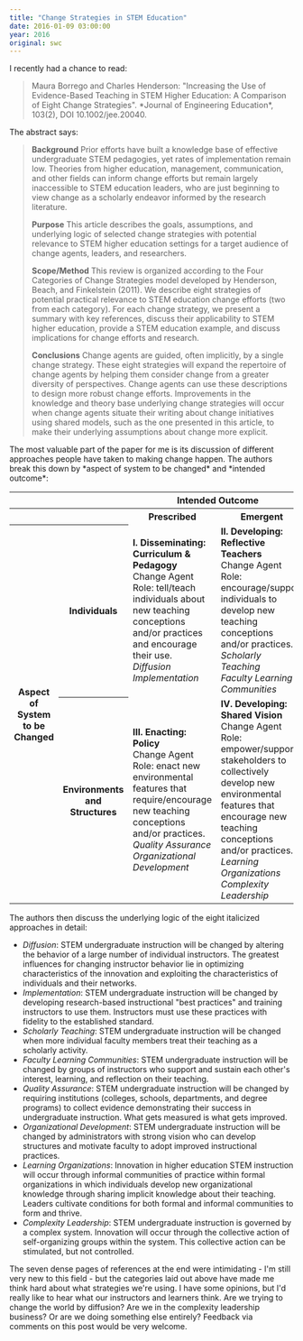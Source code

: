 ```yaml
---
title: "Change Strategies in STEM Education"
date: 2016-01-09 03:00:00
year: 2016
original: swc
---
```


<p>I recently had a chance to read:</p>

<blockquote>
Maura Borrego and Charles Henderson:
"Increasing the Use of Evidence-Based Teaching in STEM Higher Education: A Comparison of Eight Change Strategies".
*Journal of Engineering Education*, 103(2), DOI 10.1002/jee.20040.
</blockquote>

<p>The abstract says:</p>

<blockquote>
<p><strong>Background</strong>
Prior efforts have built a knowledge base of effective undergraduate STEM pedagogies,
yet rates of implementation remain low.
Theories from higher education, management, communication, and other fields can inform change efforts
but remain largely inaccessible to STEM education leaders,
who are just beginning to view change as a scholarly endeavor informed by the research literature.
</p>
<p><strong>Purpose</strong>
This article describes the goals, assumptions, and underlying logic of selected change strategies
with potential relevance to STEM higher education settings for a target audience of change agents, leaders, and researchers.
</p>
<p><strong>Scope/Method</strong>
This review is organized according to the Four Categories of Change Strategies model developed by Henderson, Beach, and Finkelstein (2011).
We describe eight strategies of potential practical relevance to STEM education change efforts (two from each category).
For each change strategy, we present a summary with key references,
discuss their applicability to STEM higher education,
provide a STEM education example,
and discuss implications for change efforts and research.
</p>
<p><strong>Conclusions</strong>
Change agents are guided, often implicitly, by a single change strategy.
These eight strategies will expand the repertoire of change agents by helping them consider change from a greater diversity of perspectives.
Change agents can use these descriptions to design more robust change efforts.
Improvements in the knowledge and theory base underlying change strategies will occur
when change agents situate their writing about change initiatives using shared models,
such as the one presented in this article,
to make their underlying assumptions about change more explicit.
</p>
</blockquote>

<p>The most valuable part of the paper for me is its discussion of
different approaches people have taken to making change happen.
The authors break this down by *aspect of system to be changed* and *intended outcome*:</p>

<table class="centered">
 <tr>
 <th colspan="2"></th>
 <th colspan="2" align="center">Intended Outcome</th>
 </tr>
 <tr>
 <th colspan="2"></th>
 <th align="center">Prescribed</th>
 <th align="center">Emergent</th>
 </tr>
 <tr>
 <th rowspan="2">Aspect of System<br>to be Changed</th>
 <th>Individuals</th>
 <td>
 <strong>I. Disseminating: Curriculum &amp; Pedagogy</strong>
 <br>
 Change Agent Role: tell/teach individuals about new teaching conceptions and/or practices and encourage their use.
 <br>
 <em>Diffusion</em>
 <br>
 <em>Implementation</em>
 </td>
 <td>
 <strong>II. Developing: Reflective Teachers</strong>
 <br>
 Change Agent Role: encourage/support individuals to develop new teaching conceptions and/or practices.
 <br>
 <em>Scholarly Teaching</em>
 <br>
 <em>Faculty Learning Communities</em>
 </td>
 </tr>
 <tr>
 <th>Environments<br>and<br>Structures</th>
 <td>
 <strong>III. Enacting: Policy</strong>
 <br>
 Change Agent Role: enact new environmental features that require/encourage new teaching conceptions and/or practices.
 <br>
 <em>Quality Assurance</em>
 <br>
 <em>Organizational Development</em>
 </td>
 <td>
 <strong>IV. Developing: Shared Vision</strong>
 <br>
 Change Agent Role: empower/support stakeholders to collectively develop new environmental features that encourage new teaching conceptions and/or practices.
 <br>
 <em>Learning Organizations</em>
 <br>
 <em>Complexity Leadership</em>
 </td>
 </tr>
</table>

<p>The authors then discuss the underlying logic of the eight italicized approaches in detail:</p>

<ul>
  <li>
    <em>Diffusion</em>:
    STEM undergraduate instruction will be changed by altering the behavior of a large number of individual instructors.
    The greatest influences for changing instructor behavior lie in optimizing characteristics of the innovation and exploiting
    the characteristics of individuals and their networks.
  </li>
  <li>
    <em>Implementation</em>:
    STEM undergraduate instruction will be changed by developing research-based instructional "best practices" and training instructors to use them.
    Instructors must use these practices with fidelity to the established standard.
  </li>
  <li>
    <em>Scholarly Teaching</em>:
    STEM undergraduate instruction will be changed when more individual faculty members treat their teaching as a scholarly activity.
  </li>
  <li>
    <em>Faculty Learning Communities</em>:
    STEM undergraduate instruction will be changed by groups of instructors who support and sustain
    each other's interest, learning, and reflection on their teaching.
  </li>
  <li>
    <em>Quality Assurance</em>:
    STEM undergraduate instruction will be changed by requiring institutions (colleges, schools, departments, and degree programs)
    to collect evidence demonstrating their success in undergraduate instruction.
    What gets measured is what gets improved.
  </li>
  <li>
    <em>Organizational Development</em>:
    STEM undergraduate instruction will be changed by administrators with strong vision
    who can develop structures and motivate faculty to adopt improved instructional practices.
  </li>
  <li>
    <em>Learning Organizations</em>:
    Innovation in higher education STEM instruction will occur through informal communities of practice within formal organizations
    in which individuals develop new organizational knowledge through sharing implicit knowledge about their teaching.
    Leaders cultivate conditions for both formal and informal communities to form and thrive.
  </li>
  <li>
    <em>Complexity Leadership</em>:
    STEM undergraduate instruction is governed by a complex system.
    Innovation will occur through the collective action of self-organizing groups within the system.
    This collective action can be stimulated, but not controlled.
  </li>
</ul>

<p>The seven dense pages of references at the end were intimidating -
I'm still very new to this field -
but the categories laid out above have made me think hard about what strategies we're using.
I have some opinions,
but I'd really like to hear what our instructors and learners think.
Are we trying to change the world by diffusion?
Are we in the complexity leadership business?
Or are we doing something else entirely?
Feedback via comments on this post would be very welcome.</p>
